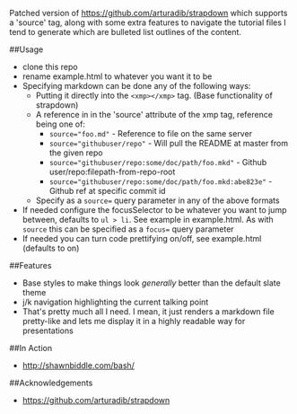 Patched version of https://github.com/arturadib/strapdown which supports a 'source' tag, along with some extra features to navigate the tutorial files I tend to generate which are bulleted list outlines of the content.

##Usage
* clone this repo
* rename example.html to whatever you want it to be
* Specifying markdown can be done any of the following ways:
    * Putting it directly into the `<xmp></xmp>` tag. (Base functionality of strapdown)
    * A reference in in the 'source' attribute of the xmp tag, reference being one of:
        * `source="foo.md"` - Reference to file on the same server
        * `source="githubuser/repo"` - Will pull the README at master from the given repo
        * `source="githubuser/repo:some/doc/path/foo.mkd"` - Github user/repo:filepath-from-repo-root
        * `source="githubuser/repo:some/doc/path/foo.mkd:abe823e"` - Github ref at specific commit id
    * Specify as a `source=` query parameter in any of the above formats
* If needed configure the focusSelector to be whatever you want to jump between, defaults to `ul > li`. See example in example.html. As with `source` this can be specified as a `focus=` query parameter
* If needed you can turn code prettifying on/off, see example.html (defaults to on)



##Features
* Base styles to make things look _generally_ better than the default slate theme
* j/k navigation highlighting the current talking point
* That's pretty much all I need. I mean, it just renders a markdown file pretty-like and lets me display it in a highly readable way for presentations

##In Action
* http://shawnbiddle.com/bash/

##Acknowledgements
* https://github.com/arturadib/strapdown
